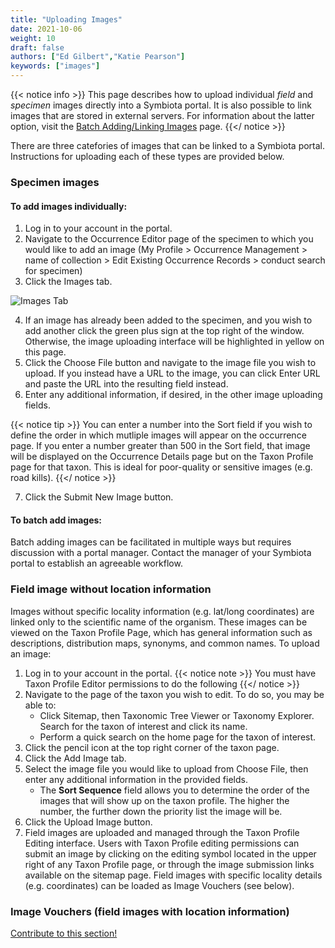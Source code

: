 ```yaml
---
title: "Uploading Images"
date: 2021-10-06
weight: 10
draft: false
authors: ["Ed Gilbert","Katie Pearson"]
keywords: ["images"]
---
```


{{< notice info >}}
  This page describes how to upload individual *field* and *specimen* images directly into a Symbiota portal. It is also possible to link images that are stored in external servers. For information about the latter option, visit the [Batch Adding/Linking Images](https://biokic.github.io/symbiota-docs/user/images/batch_images/) page.
{{</ notice >}}

There are three catefories of images that can be linked to a Symbiota portal. Instructions for uploading each of these types are provided below.

### Specimen images

#### To add images individually:
1. Log in to your account in the portal.
2. Navigate to the Occurrence Editor page of the specimen to which you would like to add an image (My Profile > Occurrence Management > name of collection > Edit Existing Occurrence Records > conduct search for specimen)
3. Click the Images tab.

![Images Tab](/symbiota-docs/images/imagestab.png)

4. If an image has already been added to the specimen, and you wish to add another click the green plus sign at the top right of the window. Otherwise, the image uploading interface will be highlighted in yellow on this page.
5. Click the Choose File button and navigate to the image file you wish to upload. If you instead have a URL to the image, you can click Enter URL and paste the URL into the resulting field instead.
6. Enter any additional information, if desired, in the other image uploading fields.

{{< notice tip >}}
   You can enter a number into the Sort field if you wish to define the order in which mutliple images will appear on the occurrence page. If you enter a number greater than 500 in the Sort field, that image will be displayed on the Occurrence Details page but on the Taxon Profile page for that taxon. This is ideal for poor-quality or sensitive images (e.g. road kills). 
{{</ notice >}}

7. Click the Submit New Image button.

#### To batch add images:
Batch adding images can be facilitated in multiple ways but requires discussion with a portal manager. Contact the manager of your Symbiota portal to establish an agreeable workflow.

### Field image without location information

Images without specific locality information (e.g. lat/long coordinates) are linked only to the scientific name of the organism. These images can be viewed on the Taxon Profile Page, which has general information such as descriptions, distribution maps, synonyms, and common names. To upload an image:

1. Log in to your account in the portal.
{{< notice note >}}
  You must have Taxon Profile Editor permissions to do the following
{{</ notice >}}
2. Navigate to the page of the taxon you wish to edit. To do so, you may be able to:
    *  Click Sitemap, then Taxonomic Tree Viewer or Taxonomy Explorer. Search for the taxon of interest and click its name.
    *  Perform a quick search on the home page for the taxon of interest.
3. Click the pencil icon at the top right corner of the taxon page.
4. Click the Add Image tab.
5. Select the image file you would like to upload from Choose File, then enter any additional information in the provided fields.
    * The **Sort Sequence** field allows you to determine the order of the images that will show up on the taxon profile. The higher the number, the further down the priority list the image will be.
7. Click the Upload Image button.
8. Field images are uploaded and managed through the Taxon Profile Editing interface. Users with Taxon Profile editing permissions can submit an image by clicking on the editing symbol located in the upper right of any Taxon Profile page, or through the image submission links available on the sitemap page. Field images with specific locality details (e.g. coordinates) can be loaded as Image Vouchers (see below). 

### Image Vouchers (field images with location information)
[Contribute to this section!](https://biokic.github.io/symbiota-docs/contribute/)
